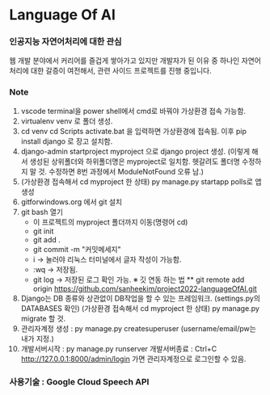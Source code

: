 # Language Of AI

### 인공지능 자연어처리에 대한 관심
웹 개발 분야에서 커리어를 즐겁게 쌓아가고 있지만 개발자가 된 이유 중 하나인 자연어처리에 대한 갈증이 여전해서, 관련 사이드 프로젝트를 진행 중입니다.

### Note
1. vscode terminal을 power shell에서 cmd로 바꿔야 가상환경 접속 가능함.
2. virtualenv venv 로 폴더 생성.
3. cd venv
cd Scripts
activate.bat
을 입력하면 가상환경에 접속됨.
이후 pip install django 로 장고 설치함.
4. django-admin startproject myproject 으로 django project 생성.
(이렇게 해서 생성된 상위폴더와 하위폴더명은 myproject로 일치함. 헷갈려도 폴더명 수정하지 말 것. 수정하면 8번 과정에서 ModuleNotFound 오류 남.)
5. (가상환경 접속해서 cd myproject 한 상태)
py manage.py startapp polls로 앱 생성
6. gitforwindows.org 에서 git 설치
7. git bash 열기
    * 이 프로젝트의 myproject 폴더까지 이동(명령어 cd)
    * git init
    * git add .
    * git commit -m "커밋메세지"
    * i → 눌러야 리눅스 터미널에서 글자 작성이 가능함.
    * :wq → 저장됨.
    * git log → 저장된 로그 확인 가능.
    ※ 깃 연동 하는 법
    ** git remote add origin https://github.com/sanheekim/project2022-languageOfAI.git
8. Django는 DB 종류와 상관없이 DB작업을 할 수 있는 프레임워크. (settings.py의 DATABASES 확인)
(가상환경 접속해서 cd myproject 한 상태)
py manage.py migrate 할 것.
9. 관리자계정 생성 : py manage.py createsuperuser (username/email/pw는 내가 지정.)
10. 개발서버시작 : py manage.py runserver
개발서버종료 : Ctrl+C
http://127.0.0.1:8000/admin/login 가면 관리자계정으로 로그인할 수 있음.

### 사용기술 : Google Cloud Speech API
